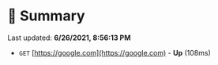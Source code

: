 # 📖 Summary
Last updated: **6/26/2021, 8:56:13 PM**

- `GET` [https://google.com](https://google.com) - **Up** (108ms)
